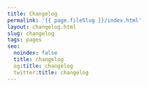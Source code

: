 ```yaml
---
title: Changelog
permalink: '{{ page.fileSlug }}/index.html'
layout: changelog.html
slug: changelog
tags: pages
seo:
  noindex: false
  title: changelog
  og:title: changelog
  twitter:title: changelog
---
```



